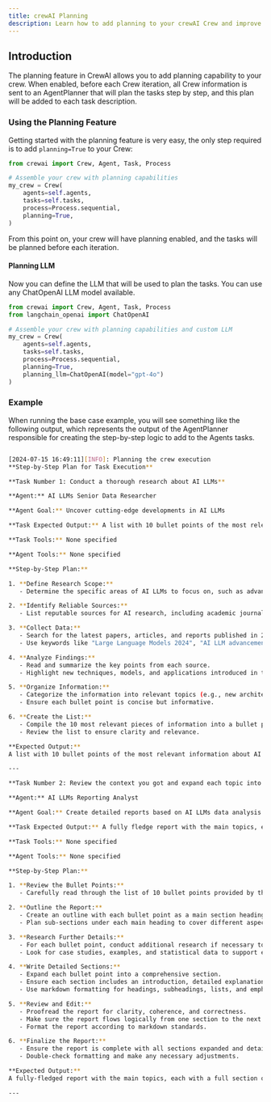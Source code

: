 ```yaml
---
title: crewAI Planning
description: Learn how to add planning to your crewAI Crew and improve their performance.
---
```


## Introduction
The planning feature in CrewAI allows you to add planning capability to your crew. When enabled, before each Crew iteration, all Crew information is sent to an AgentPlanner that will plan the tasks step by step, and this plan will be added to each task description.

### Using the Planning Feature
Getting started with the planning feature is very easy, the only step required is to add `planning=True` to your Crew:

```python
from crewai import Crew, Agent, Task, Process

# Assemble your crew with planning capabilities
my_crew = Crew(
    agents=self.agents,
    tasks=self.tasks,
    process=Process.sequential,
    planning=True,
)
```

From this point on, your crew will have planning enabled, and the tasks will be planned before each iteration.

#### Planning LLM

Now you can define the LLM that will be used to plan the tasks. You can use any ChatOpenAI LLM model available.

```python
from crewai import Crew, Agent, Task, Process
from langchain_openai import ChatOpenAI

# Assemble your crew with planning capabilities and custom LLM
my_crew = Crew(
    agents=self.agents,
    tasks=self.tasks,
    process=Process.sequential,
    planning=True,
    planning_llm=ChatOpenAI(model="gpt-4o")
)
```


### Example

When running the base case example, you will see something like the following output, which represents the output of the AgentPlanner responsible for creating the step-by-step logic to add to the Agents tasks.

```bash

[2024-07-15 16:49:11][INFO]: Planning the crew execution
**Step-by-Step Plan for Task Execution**

**Task Number 1: Conduct a thorough research about AI LLMs**

**Agent:** AI LLMs Senior Data Researcher

**Agent Goal:** Uncover cutting-edge developments in AI LLMs

**Task Expected Output:** A list with 10 bullet points of the most relevant information about AI LLMs

**Task Tools:** None specified

**Agent Tools:** None specified

**Step-by-Step Plan:**

1. **Define Research Scope:**
   - Determine the specific areas of AI LLMs to focus on, such as advancements in architecture, use cases, ethical considerations, and performance metrics.

2. **Identify Reliable Sources:**
   - List reputable sources for AI research, including academic journals, industry reports, conferences (e.g., NeurIPS, ACL), AI research labs (e.g., OpenAI, Google AI), and online databases (e.g., IEEE Xplore, arXiv).

3. **Collect Data:**
   - Search for the latest papers, articles, and reports published in 2023 and early 2024.
   - Use keywords like "Large Language Models 2024", "AI LLM advancements", "AI ethics 2024", etc.

4. **Analyze Findings:**
   - Read and summarize the key points from each source.
   - Highlight new techniques, models, and applications introduced in the past year.

5. **Organize Information:**
   - Categorize the information into relevant topics (e.g., new architectures, ethical implications, real-world applications).
   - Ensure each bullet point is concise but informative.

6. **Create the List:**
   - Compile the 10 most relevant pieces of information into a bullet point list.
   - Review the list to ensure clarity and relevance.

**Expected Output:**
A list with 10 bullet points of the most relevant information about AI LLMs.

---

**Task Number 2: Review the context you got and expand each topic into a full section for a report**

**Agent:** AI LLMs Reporting Analyst

**Agent Goal:** Create detailed reports based on AI LLMs data analysis and research findings

**Task Expected Output:** A fully fledge report with the main topics, each with a full section of information. Formatted as markdown without '```'

**Task Tools:** None specified

**Agent Tools:** None specified

**Step-by-Step Plan:**

1. **Review the Bullet Points:**
   - Carefully read through the list of 10 bullet points provided by the AI LLMs Senior Data Researcher.

2. **Outline the Report:**
   - Create an outline with each bullet point as a main section heading.
   - Plan sub-sections under each main heading to cover different aspects of the topic.

3. **Research Further Details:**
   - For each bullet point, conduct additional research if necessary to gather more detailed information.
   - Look for case studies, examples, and statistical data to support each section.

4. **Write Detailed Sections:**
   - Expand each bullet point into a comprehensive section.
   - Ensure each section includes an introduction, detailed explanation, examples, and a conclusion.
   - Use markdown formatting for headings, subheadings, lists, and emphasis.

5. **Review and Edit:**
   - Proofread the report for clarity, coherence, and correctness.
   - Make sure the report flows logically from one section to the next.
   - Format the report according to markdown standards.

6. **Finalize the Report:**
   - Ensure the report is complete with all sections expanded and detailed.
   - Double-check formatting and make any necessary adjustments.

**Expected Output:**
A fully-fledged report with the main topics, each with a full section of information. Formatted as markdown without '```'.

---
```
